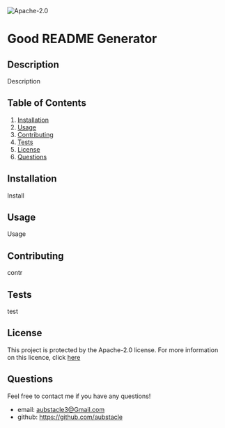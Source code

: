 ![Apache-2.0](https://img.shields.io/badge/License-Apache-2.0-blue)
  # Good README Generator

## Description 
Description

## Table of Contents
1. [Installation](#Installation)
2. [Usage](#Usage)
3. [Contributing](#Contributing)
4. [Tests](#Tests)
5. [License](#License)
6. [Questions](#Questions)

## Installation
Install

## Usage
Usage

## Contributing 
contr

## Tests
test

## License
This project is protected by the Apache-2.0 license.
For more information on this licence, click [here](https://choosealicense.com/licenses/Apache-2.0/)

## Questions
Feel free to contact me if you have any questions!
* email: aubstacle3@Gmail.com
* github: https://github.com/aubstacle

